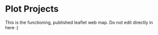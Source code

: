 # Plot Projects
This is the functioning, published leaflet web map. Do not edit directly in here :)
